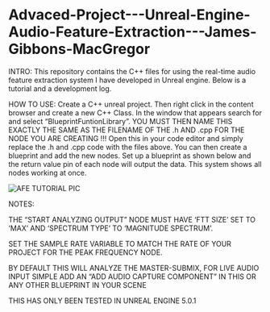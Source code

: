 # Advaced-Project---Unreal-Engine-Audio-Feature-Extraction---James-Gibbons-MacGregor

INTRO: This repository contains the C++ files for using the real-time audio feature extraction system I have developed in Unreal engine. Below is a tutorial and a development log.

HOW TO USE:  Create a C++ unreal project. Then right click in the content browser and create a new C++ Class. In the window that appears search for and select “BlueprintFuntionLibrary”. YOU MUST THEN NAME THIS EXACTLY THE SAME AS THE FILENAME OF THE .h AND .cpp FOR THE NODE YOU ARE CREATING !!! Open this in your code editor and simply replace the .h and .cpp code with the files above. You can then create a blueprint and add the new nodes. Set up a blueprint as shown below and the return value pin of each node will output the data. This system shows all nodes working at once. 

![AFE TUTORIAL PIC](https://user-images.githubusercontent.com/90520843/205463508-13bf9df2-7154-46af-9bab-8cd8e2b22a05.png)


NOTES: 

THE “START ANALYZING OUTPUT” NODE MUST HAVE ‘FTT SIZE’ SET TO ‘MAX’ AND ‘SPECTRUM TYPE’ TO ‘MAGNITUDE SPECTRUM’. 

SET THE SAMPLE RATE VARIABLE TO MATCH THE RATE OF YOUR PROJECT FOR THE PEAK FREQUENCY NODE.

BY DEFAULT THIS WILL ANALYZE THE MASTER-SUBMIX, FOR LIVE AUDIO INPUT SIMPLE ADD AN “ADD AUDIO CAPTURE COMPONENT” IN THIS OR ANY OTHER BLUEPRINT IN YOUR SCENE

THIS HAS ONLY BEEN TESTED IN UNREAL ENGINE 5.0.1
